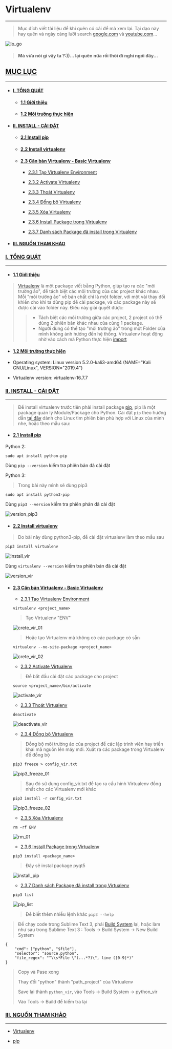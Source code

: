 # Virtualenv
---

> Mục đích viết tài liệu để khi quên có cái để mà xem lại. Tại dạo này hay quên và ngày càng lười search [google.com](https://www.google.com) và [youtube.com](https://www.youtube.com)...

![lo_go](./image/image_virtualenv/logo_virtualenv.png)

> #### Mà vừa nói gì vậy ta ?:))... lại quên nữa rồi thôi đi nghỉ ngơi đây...

<a name="0"></a>

## [MỤC LỤC](#0)
---

- #### [I. TỔNG QUÁT](#I)

	- #### [1.1 Giới thiệu](#I_01_01)

	- #### [1.2 Môi trường thực hiện](#I_01_02)

- #### [II. INSTALL - CÀI ĐẶT](#II)
	
	- #### [2.1 Install pip](#II_01)

	- #### [2.2 Install virtualenv](#II_02)

	- #### [2.3 Căn bản Virtualenv - Basic Virtualenv](#II_03)

		- [2.3.1 Tạo Virtualenv Environment](#II_03_01)

		- [2.3.2 Activate Virtualenv](#II_03_02)

		- [2.3.3 Thoát Virtualenv](#II_03_03)

		- [2.3.4 Đồng bộ Virtualenv](#II_03_04)

		- [2.3.5 Xóa Virtualenv](#II_03_05)

		- [2.3.6 Install Package trong Virtualenv](#II_03_06)

		- [2.3.7 Danh sách Package đã install trong Virtualenv](#II_03_07)

- #### [III. NGUỒN THAM KHẢO](#III)

<a name="I"></a>

### [I. TỔNG QUÁT](#I)

---

<a name="I_01_01"></a>

- #### [1.1 Giới thiệu](#I_01_01)

> [Virtualenv](https://virtualenv.pypa.io/) là một package viết bằng Python, giúp tạo ra các "môi trường ảo", để tách biệt các môi trường của các project khác nhau.
> Mỗi "môi trường ảo" về bản chất chỉ là một folder, với một vài thay đổi khiến cho khi ta dùng pip để cài package, và các package này sẽ được cài vào folder này. Điều này giải quyết được:
>> - Tách biệt các môi trường giữa các project, 2 project có thể dùng 2 phiên bản khác nhau của cùng 1 package.
>> - Người dùng có thể tạo "môi trường ảo" trong một Folder của mình không ảnh hưởng đến hệ thống. Virtualenv hoạt động nhờ vào cách mà Python thực hiện [import](https://docs.python.org/3/tutorial/modules.html#the-module-search-path)

<a name="I_01_02"></a>

- #### [1.2 Môi trường thực hiện](#I_01_02)

+ Operating system: Linux version 5.2.0-kali3-amd64 (NAME="Kali GNU/Linux", VERSION="2019.4")

+ Virtualenv version: virtualenv-16.7.7 

<a name="II"></a>

### [II. INSTALL - CÀI ĐẶT](#II)

---

> Để install virtualenv trước tiên phải install package [pip](https://pip.pypa.io/en/stable/installing/), pip là một package quản lý Module/Package cho Python. Cài đặt ```pip``` theo hướng dẫn [tại đây](https://packaging.python.org/guides/installing-using-linux-tools/#installing-pip-setuptools-wheel-with-linux-package-managers) dành cho Linux tìm phiên bản phù hợp với Linux của mình nhe, hoặc theo mẫu sau:

<a name="II_01"></a>

- #### [2.1 Install pip](#II_01)

Python 2:

```
sudo apt install python-pip
```

Dùng ```pip --version``` kiểm tra phiên bản đã cài đặt

Python 3:

> Trong bài này mình sẽ dùng pip3

```
sudo apt install python3-pip
```

Dùng ```pip3 --version``` kiểm tra phiên phản đã cài đặt

![version_pip3](./image/image_virtualenv/version_pip3_01.png)

<a name="II_02"></a>

- #### [2.2 Install virtualenv](#II_02)

> Do bài này dùng python3-pip, để cài đặt virtualenv làm theo mẫu sau

```
pip3 install virtualenv
```

![install_vir](./image/image_virtualenv/install_vir_01.png)

Dùng ```virtualenv --version``` kiểm tra phiên bản đã cài đặt

![version_vir](./image/image_virtualenv/verion_vir_01.png)

<a name="II_03"></a>

- #### [2.3 Căn bản Virtualenv - Basic Virtualenv](#II_03)

	<a name="II_03_01"></a>

	- [2.3.1 Tạo Virtualenv Environment](#II_03_01)

	```
	virtualenv <project_name>
	```

	> Tạo Virtualenv "ENV"

	![crete_vir_01](./image/image_virtualenv/create_vir_01.png)

	> Hoặc tạo Virtualenv mà không có các package có sẵn

	```
	virtualenv --no-site-package <project_name>
	```

	![crete_vir_02](./image/image_virtualenv/create_vir_02.png)

	<a name="II_03_02"></a>

	- [2.3.2 Activate Virtualenv](#II_03_02) 

	> Để bắt đầu cài đặt các package cho project

	```
	source <project_name>/bin/activate
	```

	![activate_vir](./image/image_virtualenv/activate_vir_01.png)

	<a name="II_03_03"></a>

	- [2.3.3 Thoát Virtualenv](#II_03_03)

	```
	deactivate
	```

	![deactivate_vir](./image/image_virtualenv/deactivate_vir_01.png)

	<a name="II_03_04"></a>

	- [2.3.4 Đồng bộ Virtualenv](#II_03_04)

	> Đồng bộ môi trường ảo của project để các lập trình viên hay triển khai mã nguồn lên máy mới. Xuất ra các package trong Virtualenv để đồng bộ

	```
	pip3 freeze > config_vir.txt
	```
	![pip3_freeze_01](./image/image_virtualenv/pip3_freeze_01.png)

	> Sau đó sử dụng config_vir.txt để tạo ra cấu hình Virtualenv đồng nhất cho các Virtualenv mới khác

	```
	pip3 install -r config_vir.txt
	```
	
	![pip3_freeze_02](./image/image_virtualenv/pip3_freeze_02.png)

	<a name="II_03_05"></a>

	- [2.3.5 Xóa Virtualenv](#II_03_05)

	```
	rm -rf ENV
	```

	![rm_01](./image/image_virtualenv/rm_01.png)

	<a name="II_03_06"></a>

	- [2.3.6 Install Package trong Virtualenv](#II_03_06)

	```
	pip3 install <package_name>
	```

	> Đây sẽ instal package pyqt5

	![install_pip](./image/image_virtualenv/pip_install_02.png) 

	<a name="II_03_07"></a>

	- [2.3.7 Danh sách Package đã install trong Virtualenv](#II_03_07)

	```
	pip3 list
	```

	![pip_list](./image/image_virtualenv/pip_list_01.png)

	> Để biết thêm nhiều lệnh khác ```pip3 --help```

> Để chạy code trong Sublime Text 3, phải [Build System](https://www.sublimetext.com/docs/3/build_systems.html) lại, hoặc làm như sau trong Sublime Text 3 : Tools -> Build System -> New Build System

```
{
    "cmd": ["python", "$file"],
    "selector": "source.python",
    "file_regex": "^\\s*File \"(...*?)\", line ([0-9]*)"
}
```

> Copy và Pase xong 
>
> Thay đổi "python" thành "path_project" của Virtualenv
>
> Save lại thành ```python_vir```, vào Tools -> Build System -> python_vir
>
> Vào Tools -> Build để kiểm tra lại

<a name="III"></a>

### [III. NGUỒN THAM KHẢO](#III)

---

- [Virtualenv](https://virtualenv.pypa.io/)

- [pip](https://pip.pypa.io/)